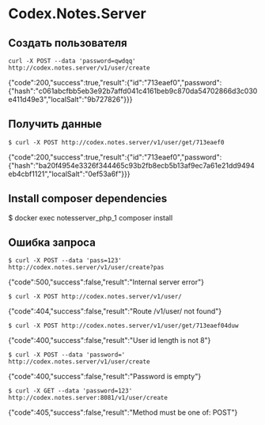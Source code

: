 # Codex.Notes.Server

## Создать пользователя
`curl -X POST --data 'password=qwdqq' http://codex.notes.server/v1/user/create`

{"code":200,"success":true,"result":{"id":"713eaef0","password":{"hash":"c061abcfbb5eb3e92b7affd041c4161beb9c870da54702866d3c030e411d49e3","localSalt":"9b727826"}}}

## Получить данные

`$ curl -X POST http://codex.notes.server/v1/user/get/713eaef0`

{"code":200,"success":true,"result":{"id":"713eaef0","password":{"hash":"ba20f4954e3326f344465c93b2fb8ecb5b13af9ec7a61e21dd9494eb4cbf1121","localSalt":"0ef53a6f"}}}

## Install composer dependencies

$ docker exec notesserver_php_1 composer install

## Ошибка запроса
`$ curl -X POST --data 'pass=123' http://codex.notes.server/v1/user/create?pas`

{"code":500,"success":false,"result":"Internal server error"}

`$ curl -X POST http://codex.notes.server/v1/user/`

{"code":404,"success":false,"result":"Route \/v1\/user\/ not found"}

`$ curl -X POST http://codex.notes.server/v1/user/get/713eaef04duw`

{"code":400,"success":false,"result":"User id length is not 8"}

`$ curl -X POST --data 'password=' http://codex.notes.server/v1/user/create`

{"code":400,"success":false,"result":"Password is empty"}

`$ curl -X GET --data 'password=123' http://codex.notes.server:8081/v1/user/create`

{"code":405,"success":false,"result":"Method must be one of: POST"}

